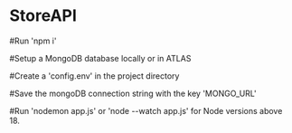 # StoreAPI

#Run 'npm i'

#Setup a MongoDB database locally or in ATLAS

#Create a 'config.env' in the project directory

#Save the mongoDB connection string with the key 'MONGO_URL'

#Run 'nodemon app.js' or 'node --watch app.js' for Node versions above 18.
